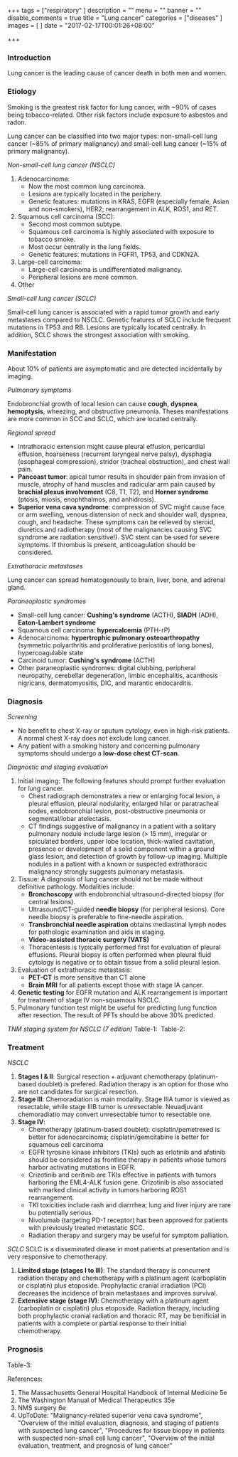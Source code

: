 +++
tags = ["respiratory"
]
description = ""
menu = ""
banner = ""
disable_comments = true
title = "Lung cancer"
categories = ["diseases"
]
images = [
]
date = "2017-02-17T00:01:26+08:00"

+++
### Introduction
Lung cancer is the leading cause of cancer death in both men and women. 

### Etiology
Smoking is the greatest risk factor for lung cancer, with ~90% of cases being tobacco-related. Other risk factors include exposure to asbestos and radon. 

Lung cancer can be classified into two major types: non-small-cell lung cancer (~85% of primary malignancy) and small-cell lung cancer (~15% of primary malignancy).

<!--more-->
_Non-small-cell lung cancer (NSCLC)_

1. Adenocarcinoma:
	- Now the most common lung carcinoma.
    - Lesions are typically located in the periphery.
    - Genetic features: mutations in KRAS, EGFR (especially female, Asian and non-smokers), HER2; rearrangement in ALK, ROS1, and RET.
2. Squamous cell carcinoma (SCC):
	- Second most common subtype.
    - Squamous cell carcinoma is highly associated with exposure to tobacco smoke.
    - Most occur centrally in the lung fields.
    - Genetic features: mutations in FGFR1, TP53, and CDKN2A.
3. Large-cell carcinoma:
    - Large-cell carcinoma is undifferentiated malignancy.
    - Peripheral lesions are more common.
4. Other

_Small-cell lung cancer (SCLC)_

Small-cell lung cancer is associated with a rapid tumor growth and early metastases compared to NSCLC. Genetic features of SCLC include frequent mutations in TP53 and RB. Lesions are typically located centrally. In addition, SCLC shows the strongest association with smoking.

### Manifestation
About 10% of patients are asymptomatic and are detected incidentally by imaging.

_Pulmonary symptoms_

Endobronchial growth of local lesion can cause **cough**, **dyspnea**, **hemoptysis**, wheezing, and obstructive pneumonia. Theses manifestations are more common in SCC and SCLC, which are located centrally.

_Regional spread_

- Intrathoracic extension might cause pleural effusion, pericardial effusion, hoarseness (recurrent laryngeal nerve palsy), dysphagia (esophageal compression), stridor (tracheal obstruction), and chest wall pain.
- **Pancoast tumor**: apical tumor results in shoulder pain from invasion of muscle, atrophy of hand muscles and radicular arm pain caused by **brachial plexus involvement** (C8, T1, T2), and **Horner syndrome** (ptosis, miosis, enophthalmos, and anhidrosis).
- **Superior vena cava syndrome**: compression of SVC might cause face or arm swelling, venous distension of neck and shoulder wall, dyspnea, cough, and headache. These symptoms can be relieved by steroid, diuretics and radiotherapy (most of the malignancies causing SVC syndrome are radiation sensitive!). SVC stent can be used for severe symptoms. If thrombus is present, anticoagulation should be considered.

_Extrathoracic metastases_

Lung cancer can spread hematogenously to brain, liver, bone, and adrenal gland.

_Paraneoplastic syndromes_

- Small-cell lung cancer: **Cushing's syndrome** (ACTH), **SIADH** (ADH), **Eaton-Lambert syndrome**
- Squamous cell carcinoma: **hypercalcemia** (PTH-rP)
- Adenocarcinoma: **hypertrophic pulmonary osteoarthropathy** (symmetric polyarthritis and proliferative periostitis of long bones), hypercoagulable state
- Carcinoid tumor: **Cushing's syndrome** (ACTH)
- Other paraneoplastic syndromes: digital clubbing, peripheral neuropathy, cerebellar degeneration, limbic  encephalitis, acanthosis nigricans, dermatomyositis, DIC, and marantic endocarditis.

### Diagnosis
_Screening_
- No benefit to chest X-ray or sputum cytology, even in high-risk patients. A normal chest X-ray does not exclude lung cancer.
- Any patient with a smoking history and concerning pulmonary symptoms should undergo a **low-dose chest CT-scan**.

_Diagnostic and staging evaluation_
1. Initial imaging: The following features should prompt further evaluation for lung cancer.
	- Chest radiograph demonstrates a new or enlarging focal lesion, a pleural effusion, pleural nodularity, enlarged hilar or paratracheal nodes, endobronchial lesion, post-obstructive pneumonia or segmental/lobar atelectasis.
    - CT findings suggestive of malignancy in a patient with a solitary pulmonary nodule include large lesion (> 15 mm), irregular or spiculated borders, upper lobe location, thick-walled cavitation, presence or development of a solid component within a ground glass lesion, and detection of growth by follow-up imaging. Multiple nodules in a patient with a known or suspected extrathoracic malignancy strongly suggests pulmonary metastasis.
2. Tissue: A diagnosis of lung cancer should not be made without definitive pathology. Modalities include:
	- **Bronchoscopy** with endobronchial ultrasound-directed biopsy (for central lesions).
    - Ultrasound/CT-guided **needle biopsy** (for peripheral lesions). Core needle biopsy is preferable to fine-needle aspiration.
    - **Transbronchial needle aspiration** obtains mediastinal lymph nodes for pathologic examination and aids in staging.
    - **Video-assisted thoracic surgery (VATS)**
    - Thoracentesis is typically performed first for evaluation of pleural effusions. Pleural biopsy is often performed when pleural fluid cytology is negative or to obtain tissue from a solid pleural lesion.
3. Evaluation of extrathoracic metastasis:
	- **PET-CT** is more sensitive than CT alone
    - **Brain MRI** for all patients except those with stage IA cancer.
4. **Genetic testing** for EGFR mutation and ALK rearrangement is important for treatment of stage IV non-squamous NSCLC.
5. Pulmonary function test might be useful for predicting lung function after resection. The result of PFTs should be above 30% predicted.

_TNM staging system for NSCLC (7 edition)_
Table-1:
![]()
Table-2:
![]()

### Treatment
_NSCLC_
1. **Stages I & II**: Surgical resection + adjuvant chemotherapy (platinum-based doublet) is prefered. Radiation therapy is an option for those who are not candidates for surgical resection.
2. **Stage III**: Chemoradiation is main modality. Stage IIIA tumor is viewed as resectable, while stage IIIB tumor is unresectable. Neuadjuvant chemoradiatio may convert unresectable tumor to resectable one.
3. **Stage IV**:
	- Chemotherapy (platinum-based doublet): cisplatin/pemetrexed is better for adenocarcinoma; cisplatin/gemcitabine is better for squamous cell carcinoma
    - EGFR tyrosine kinase inhibitors (TKIs) such as erlotinib and afatinib should be considered as frontline therapy in patients whose tumors harbor activating mutations in EGFR.
    - Crizotinib and ceritinib are TKIs effective in patients with tumors harboring the EML4-ALK fusion gene. Crizotinib is also associated with marked clinical activity in tumors harboring ROS1 rearrangement.
    - TKI toxicities include rash and diarrrhea; lung and liver injury are rare bu potentially serious.
    - Nivolumab (targeting PD-1 receptor) has been approved for patients with previously treated metastatic SCC.
    - Radiation therapy and surgery may be useful for symptom palliation.

_SCLC_
SCLC is a disseminated diease in most patients at presentation and is very responsive to chemotherapy.
1. **Limited stage (stages I to III)**: The standard therapy is concurrent radiation therapy and chemotherapy with a platinum agent (carboplatin or cisplatin) plus etoposide. Prophylactic cranial irradiation (PCI) decreases the incidence of brain metastases and improves survival.
2. **Extensive stage (stage IV)**: Chemotherapy with a platinum agent (carboplatin or cisplatin) plus etoposide. Radiation therapy, including both prophylactic cranial radiation and thoracic RT, may be benificial in patients with a complete or partial response to their initial chemotherapy.

### Prognosis
Table-3:
![]()


References:

1. The Massachusetts General Hospital Handbook of Internal Medicine 5e
2. The Washington Manual of Medical Therapeutics 35e
3. NMS surgery 6e
4. UpToDate: "Malignancy-related superior vena cava syndrome", "Overview of the initial evaluation, diagnosis, and staging of patients with suspected lung cancer", "Procedures for tissue biopsy in patients with suspected non-small cell lung cancer", "Overview of the initial evaluation, treatment, and prognosis of lung cancer"